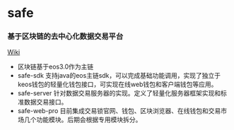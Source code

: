 # safe

### 基于区块链的去中心化数据交易平台

[Wiki](https://github.com/15Koala/safe/wiki)

* 区块链基于eos3.0作为主链
* safe-sdk 支持java的eos主链sdk，可以完成基础功能调用，实现了独立于keos钱包的轻量化钱包接口，可实现在线web钱包和客户端钱包等应用。
* safe-server 针对数据交易服务器的实现。定义了轻量化服务器框架实现和标准数据交易接口。
* safe-web-pro 目前集成交易锁官网、钱包、区块浏览器、在线钱包和交易市场几个功能模块。后期会根据专用模块拆分。
